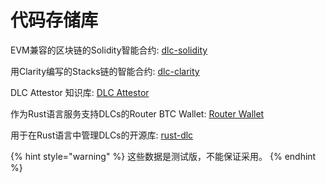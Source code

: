 # 代码存储库

EVM兼容的区块链的Solidity智能合约: [dlc-solidity](https://github.com/DLC-link/dlc-solidity)

用Clarity编写的Stacks链的智能合约: [dlc-clarity](https://github.com/DLC-link/dlc-clarity)

DLC Attestor 知识库: [DLC Attestor](https://github.com/DLC-link/dlc-stack/tree/1.0/prerelease/attestor)

作为Rust语言服务支持DLCs的Router BTC Wallet: [Router Wallet](https://github.com/DLC-link/dlc-stack/tree/master/wallet)

用于在Rust语言中管理DLCs的开源库: [rust-dlc](https://github.com/DLC-link/rust-dlc)

{% hint style="warning" %}
这些数据是测试版，不能保证采用。
{% endhint %}
